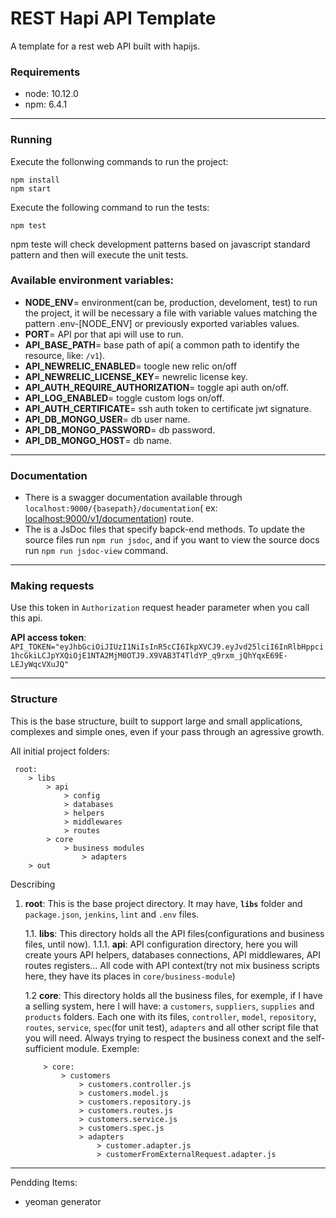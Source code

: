 # REST Hapi API Template

A template for a rest web API built with hapijs.

### Requirements
* node: 10.12.0
* npm: 6.4.1

***

### Running

Execute the follonwing commands to run the project:

```shell
npm install
npm start
```

Execute the following command to run the tests:

```shell
npm test
```

npm teste will check development patterns based on javascript standard pattern and then will execute the unit tests.

### Available environment variables:

* **NODE_ENV**= environment(can be, production, develoment, test) to run the project, it will be necessary a file with variable values matching the pattern .env-[NODE_ENV] or previously exported variables values.
* **PORT**= API por that api will use to run.
* **API_BASE_PATH**= base path of api( a common path to identify the resource, like: `/v1`).
* **API_NEWRELIC_ENABLED**= toogle new relic on/off
* **API_NEWRELIC_LICENSE_KEY**= newrelic license key.
* **API_AUTH_REQUIRE_AUTHORIZATION**= toggle api auth on/off.
* **API_LOG_ENABLED**= toggle custom logs on/off.
* **API_AUTH_CERTIFICATE**= ssh auth token to certificate jwt signature.
* **API_DB_MONGO_USER**= db user name.
* **API_DB_MONGO_PASSWORD**= db password.
* **API_DB_MONGO_HOST**= db name.

***

### Documentation

* There is a swagger documentation available through `localhost:9000/{basepath}/documentation`( ex: [localhost:9000/v1/documentation]()) route.
* The is a JsDoc files that specify bapck-end methods. To update the source files run `npm run jsdoc`, and if you want to view the source docs run `npm run jsdoc-view` command.

***

### Making requests

Use this token in `Authorization` request header parameter when you call this api.

**API access token**: `API_TOKEN="eyJhbGciOiJIUzI1NiIsInR5cCI6IkpXVCJ9.eyJvd25lciI6InRlbHppci1hcGkiLCJpYXQiOjE1NTA2MjM0OTJ9.X9VAB3T4TldYP_q9rxm_jQhYqxE69E-LEJyWqcVXuJQ"`

***

### Structure

This is the base structure, built to support large and small applications, complexes and simple ones, even if your pass through an agressive growth.

All initial project folders:
```
 root:
    > libs
        > api
            > config
            > databases
            > helpers
            > middlewares
            > routes
        > core
            > business modules
                > adapters
    > out
```
Describing

1. **root**: This is the base project directory. It may have, **`libs`** folder and `package.json`, `jenkins`, `lint` and `.env` files.
  
    1.1. **libs**: This directory holds all the API files(configurations and business files, until now).
        1.1.1. **api**: API configuration directory, here you will create yours API helpers, databases connections, API middlewares, API routes registers... All code with API context(try not mix business scripts here, they have its places in `core/business-module`)
    
    1.2 **core**: This directory holds all the business files, for exemple, if I have a selling system, here I will have: a `customers`, `suppliers`, `supplies` and `products` folders. Each one with its files, `controller`, `model`, `repository`, `routes`, `service`, `spec`(for unit test), `adapters` and all other script file that you will need. Always trying to respect the business conext and the self-sufficient module.
    Exemple:
    ```
        > core:
            > customers
                > customers.controller.js
                > customers.model.js
                > customers.repository.js
                > customers.routes.js
                > customers.service.js
                > customers.spec.js
                > adapters
                    > customer.adapter.js
                    > customerFromExternalRequest.adapter.js
    ```  
***

Pendding Items:
 - yeoman generator
